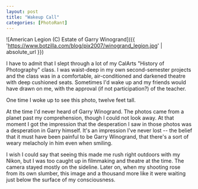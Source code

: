 ```yaml
---
layout: post
title: "Wakeup Call"
categories: [PhotoRant]
---
```



![American Legion (C) Estate of Garry Winogrand]({{ 'https://www.botzilla.com/blog/pix2007/winogrand_legion.jpg' | absolute_url }})


I have to admit that I slept through a lot of my CalArts "History of Photography" class. I was waist-deep in my own second-semester projects and the class was in a comfortable, air-conditioned and darkened theatre with deep cushioned seats. Sometimes I'd wake up and my friends would have drawn on me, with the approval (if not participation?) of the teacher.

One time I woke up to see this photo, twelve feet tall.

At the time I'd never heard of Garry Winogrand. The photos came from a planet past my comprehension, though I could not look away. At that moment I got the impression that the desperation I saw in those photos was a desperation in Garry  himself. It's an impression I've never lost -- the belief that it must have been painful to be Garry Winogrand, that there's a sort of weary melacholy in him even when smiling.

I wish I could say that seeing this made me rush right outdoors with my Nikon, but I was too caught up in filmmaking and theatre at the time. The camera stayed mostly on the sideline. Later on, when my shooting rose from its own slumber, this image and a thousand more like it were waiting just below the surface of my consciousness.
